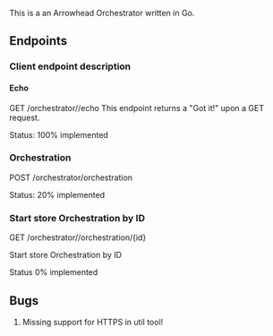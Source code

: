 This is a an Arrowhead Orchestrator written in Go.

## Endpoints

### Client endpoint description


#### Echo
GET /orchestrator//echo
This endpoint returns a "Got it!" upon a GET request.

Status: 100% implemented

### Orchestration
POST /orchestrator/orchestration

Status: 20% implemented

### Start store Orchestration by ID
GET /orchestrator//orchestration/{id}

Start store Orchestration by ID

Status 0% implemented

## Bugs
1. Missing support for HTTPS in util tool!
